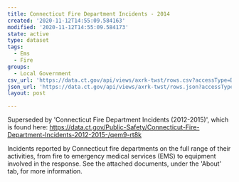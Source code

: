 ```yaml
---
title: Connecticut Fire Department Incidents - 2014
created: '2020-11-12T14:55:09.584163'
modified: '2020-11-12T14:55:09.584173'
state: active
type: dataset
tags:
  - Ems
  - Fire
groups:
  - Local Government
csv_url: 'https://data.ct.gov/api/views/axrk-twst/rows.csv?accessType=DOWNLOAD'
json_url: 'https://data.ct.gov/api/views/axrk-twst/rows.json?accessType=DOWNLOAD'
layout: post

---
```

Superseded by 'Connecticut Fire Department Incidents (2012-2015)', which is found here:  https://data.ct.gov/Public-Safety/Connecticut-Fire-Department-Incidents-2012-2015-/qem9-rt8k


Incidents reported by Connecticut fire departments on the full range of their activities, from fire to emergency medical services (EMS) to equipment involved in the response.
See the attached documents, under the 'About' tab, for more information.
